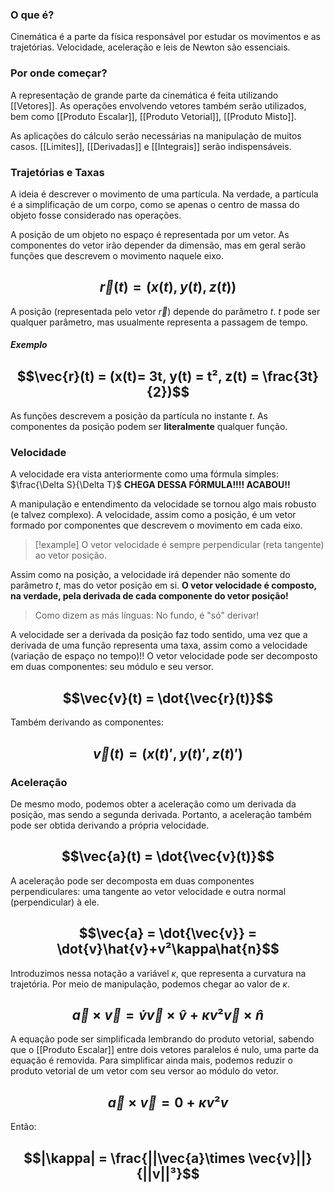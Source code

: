 ### O que é?
Cinemática é a parte da física responsável por estudar os movimentos e as trajetórias.
Velocidade, aceleração e leis de Newton são essenciais.

### Por onde começar?
A representação de grande parte da cinemática é feita utilizando [[Vetores]].
As operações envolvendo vetores também serão utilizados, bem como  [[Produto Escalar]], [[Produto Vetorial]], [[Produto Misto]].

As aplicações do cálculo serão necessárias na manipulação de muitos casos. [[Limites]], [[Derivadas]] e [[Integrais]] serão indispensáveis.

### Trajetórias e Taxas
A ideia é descrever o movimento de uma partícula. Na verdade, a partícula é a simplificação de um corpo, como se apenas o centro de massa do objeto fosse considerado nas operações.

A posição de um objeto no espaço é representada por um vetor. As componentes do vetor irão depender da dimensão, mas em geral serão funções que descrevem o movimento naquele eixo.
## $$\vec{r}(t) = (x(t), y(t), z(t))$$
A posição (representada pelo vetor $\vec{r}$) depende do parâmetro $t$.
$t$ pode ser qualquer parâmetro, mas usualmente representa a passagem de tempo.

##### Exemplo
## $$\vec{r}(t) = (x(t)= 3t, y(t) = t², z(t) = \frac{3t}{2})$$
As funções descrevem a posição da partícula no instante $t$.
As componentes da posição podem ser **literalmente** qualquer função.

### Velocidade
A velocidade era vista anteriormente como uma fórmula simples: $\frac{\Delta S}{\Delta T}$
**CHEGA DESSA FÓRMULA!!!! ACABOU!!**

A manipulação e entendimento da velocidade se tornou algo mais robusto (e talvez complexo).
A velocidade, assim como a posição, é um vetor formado por componentes que descrevem o movimento em cada eixo.

>[!example] O vetor velocidade é sempre perpendicular (reta tangente) ao vetor posição.

Assim como na posição, a velocidade irá depender não somente do parâmetro $t$, mas do vetor posição em si.
**O vetor velocidade é composto, na verdade, pela derivada de cada componente do vetor posição!**

> Como dizem as más línguas: No fundo, é "só" derivar!

A velocidade ser a derivada da posição faz todo sentido, uma vez que a derivada de uma função representa uma taxa, assim como a velocidade (variação de espaço no tempo)!!
O vetor velocidade pode ser decomposto em duas componentes: seu módulo e seu versor.
## $$\vec{v}(t) = \dot{\vec{r}(t)}$$
Também derivando as componentes:
## $$\vec{v}(t) = (x(t)', y(t)', z(t)')$$

### Aceleração
De mesmo modo, podemos obter a aceleração como um derivada da posição, mas sendo a segunda derivada. Portanto, a aceleração também pode ser obtida derivando a própria velocidade.
## $$\vec{a}(t) = \dot{\vec{v}(t)}$$
A aceleração pode ser decomposta em duas componentes perpendiculares: uma tangente ao vetor velocidade e outra normal (perpendicular) à ele.
## $$\vec{a} = \dot{\vec{v}} = \dot{v}\hat{v}+v²\kappa\hat{n}$$
Introduzimos nessa notação a variável $\kappa$, que representa a curvatura na trajetória.
Por meio de manipulação, podemos chegar ao valor de $\kappa$.

## $$ \vec{a} \times \vec{v} = \dot{v}\vec{v}\times\hat{v}+\kappa v²\vec{v}\times \hat{n}$$
A equação pode ser simplificada lembrando do produto vetorial, sabendo que o [[Produto Escalar]] entre dois vetores paralelos é nulo, uma parte da equação é removida.
Para simplificar ainda mais, podemos reduzir o produto vetorial de um vetor com seu versor ao módulo do vetor.

## $$\vec{a} \times \vec{v} = 0+\kappa v²v$$
Então:
## $$|\kappa| = \frac{||\vec{a}\times \vec{v}||}{||v||³}$$


